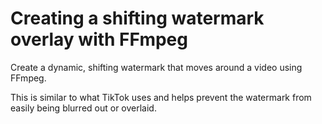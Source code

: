 # Creating a shifting watermark overlay with FFmpeg

Create a dynamic, shifting watermark that moves around a video using FFmpeg.

This is similar to what TikTok uses and helps prevent the watermark from easily being blurred out or overlaid.
